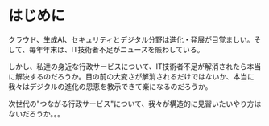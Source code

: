 # はじめに

クラウド、生成AI、セキュリティとデジタル分野は進化・発展が目覚ましい。そして、毎年年末は、IT技術者不足がニュースを賑わしている。

しかし、私達の身近な行政サービスについて、IT技術者不足が解消されたら本当に解決するのだろうか。目の前の大変さが解消されるだけではないか、本当に我々はデジタルの進化の恩恵を教示できて楽になるのだろうか。

次世代の"つながる行政サービス"について、我々が構造的に見習いたいやり方はないだろうか。。。
